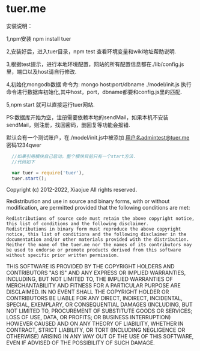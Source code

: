 tuer.me
=======
  
安装说明：
  
  1,npm安装 npm install tuer

  2,安装好后，进入tuer目录，npm test 查看环境变量和wiki地址帮助说明.

  3,根据test提示，进行本地环境配置，网站的所有配置信息都在./lib/config.js 里，端口以及host请自行修改.

  4,初始化mongodb数据 命令为: mongo host:port/dbname ./model/init.js 执行命令进行数据库初始化,其中host，port，dbname都要和config.js里的匹配.

  5,npm start 就可以直接运行tuer网站.

  PS:数据库开始为空，注册需要依赖本地的sendMail，如果本机不安装sendMail，则注册，找回密码，删回复等功能会报错.

  默认会有一个测试账户，在./model/init.js中被添加 用户名admintest@tuer.me 密码1234qwer

````js
  //如果引用模块自己启动，整个模块目前只有一个start方法.
  //代码如下

  var tuer = require('tuer'),
  tuer.start();
````
  Copyright (c) 2012-2022, Xiaojue
  All rights reserved.
  
  Redistribution and use in source and binary forms, with or without modification, are permitted provided that the following conditions are met:
  
    Redistributions of source code must retain the above copyright notice, this list of conditions and the following disclaimer.
    Redistributions in binary form must reproduce the above copyright notice, this list of conditions and the following disclaimer in the documentation and/or other materials provided with the distribution.
    Neither the name of the tuer.me nor the names of its contributors may be used to endorse or promote products derived from this software without specific prior written permission.
  
  THIS SOFTWARE IS PROVIDED BY THE COPYRIGHT HOLDERS AND CONTRIBUTORS "AS IS" AND ANY EXPRESS OR IMPLIED WARRANTIES, INCLUDING, BUT NOT LIMITED TO, THE IMPLIED WARRANTIES OF MERCHANTABILITY AND FITNESS FOR A PARTICULAR PURPOSE ARE DISCLAIMED. IN NO EVENT SHALL THE COPYRIGHT HOLDER OR CONTRIBUTORS BE LIABLE FOR ANY DIRECT, INDIRECT, INCIDENTAL, SPECIAL, EXEMPLARY, OR CONSEQUENTIAL DAMAGES (INCLUDING, BUT NOT LIMITED TO, PROCUREMENT OF SUBSTITUTE GOODS OR SERVICES; LOSS OF USE, DATA, OR PROFITS; OR BUSINESS INTERRUPTION) HOWEVER CAUSED AND ON ANY THEORY OF LIABILITY, WHETHER IN CONTRACT, STRICT LIABILITY, OR TORT (INCLUDING NEGLIGENCE OR OTHERWISE) ARISING IN ANY WAY OUT OF THE USE OF THIS SOFTWARE, EVEN IF ADVISED OF THE POSSIBILITY OF SUCH DAMAGE.

